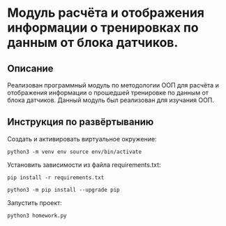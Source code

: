 # Модуль расчёта и отображения информации о тренировках по данным от блока датчиков.

## Описание
Реализован программный модуль по методологии ООП для расчёта и отображения информации
о прошедшей тренировке по данным от блока датчиков.
Данный модуль был реализован для изучания ООП.

## Инструкция по развёртыванию
Cоздать и активировать виртуальное окружение:
```
python3 -m venv env source env/bin/activate
```

Установить зависимости из файла requirements.txt:
```
pip install -r requirements.txt
```
```
python3 -m pip install --upgrade pip
```

Запустить проект:
```
python3 homework.py
```



